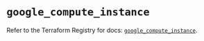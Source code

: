 # `google_compute_instance`

Refer to the Terraform Registry for docs: [`google_compute_instance`](https://registry.terraform.io/providers/hashicorp/google/6.49.2/docs/resources/compute_instance).
